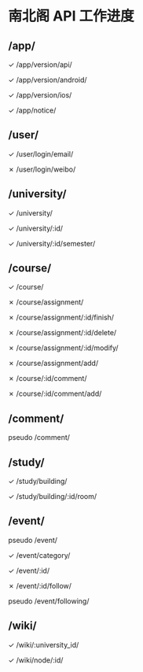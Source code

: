 # 南北阁 API 工作进度

## /app/

<d>✓</d> /app/version/api/

<d>✓</d> /app/version/android/

<d>✓</d> /app/version/ios/

<d>✓</d> /app/notice/

## /user/

<d>✓</d> /user/login/email/

<t>✗</t> /user/login/weibo/

## /university/

<d>✓</d> /university/

<d>✓</d> /university/:id/

<d>✓</d> /university/:id/semester/

## /course/

<d>✓</d> /course/

<t>✗</t> /course/assignment/

<t>✗</t> /course/assignment/:id/finish/

<t>✗</t> /course/assignment/:id/delete/

<t>✗</t> /course/assignment/:id/modify/

<t>✗</t> /course/assignment/add/

<t>✗</t> /course/:id/comment/

<t>✗</t> /course/:id/comment/add/

## /comment/

<c>pseudo</c> /comment/

## /study/

<d>✓</d> /study/building/

<d>✓</d> /study/building/:id/room/

## /event/

<c>pseudo</c> /event/

<d>✓</d> /event/category/

<d>✓</d> /event/:id/

<t>✗</t> /event/:id/follow/

<c>pseudo</c> /event/following/

## /wiki/

<d>✓</d> /wiki/:university_id/

<d>✓</d> /wiki/node/:id/